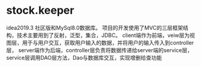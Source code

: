 # stock.keeper
idea2019.3 社区版和MySql8.0数据库。
项目的开发使用了MVC的三层框架结构，技术主要用到了反射，泛型，集合，JDBC。
client端作为前端，veiw层为视图层，用于与用户交互，获取用户输入的数据，并将用户的输入传入到controller层，
server端作为后端，controller层负责将数据传递给server端的service层，service层调用DAO层方法，Dao与数据库交互，实现增删给查功能
